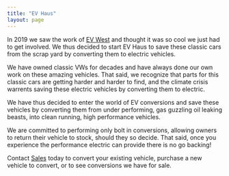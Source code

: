 ```yaml
---
title: "EV Haus"
layout: page
---
```


In 2019 we saw the work of [EV West](http://evwest.com) and thought it
was so cool we just had to get involved. We thus decided to start
EV Haus to save these classic cars from the scrap yard by converting
them to electric vehicles.

We have owned classic VWs for decades and have always done our own
work on these amazing vehicles. That said, we recognize that parts for
this classic cars are getting harder and harder to find, and the
climate crisis warrents saving these electric vehicles by converting
them to electric.

We have thus decided to enter the world of EV conversions and save
these vehicles by converting them from under performing, gas guzzling
oil leaking beasts, into clean running, high performance vehicles.

We are committed to performing only bolt in conversions, allowing
owners to return their vehicle to stock, should they so decide. That
said, once you experience the performance electric can provide there
is no go backing!

Contact [Sales](mailto:sales@ev.haus) today to convert your existing
vehicle, purchase a new vehicle to convert, or to see conversions
we have for sale.

